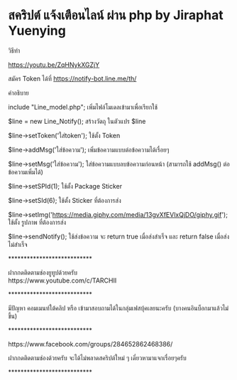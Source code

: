 <h1>สคริปต์ แจ้งเตือนไลน์ ผ่าน php by Jiraphat Yuenying</h1>

วิธีทำ

https://youtu.be/ZqHNykXGZjY

สมัคร Token ได้ที่
https://notify-bot.line.me/th/

คำอธิบาย

include "Line_model.php";
เพิ่มไฟล์โมเดลเข้ามาเพื่อเรียกใช้

$line = new Line_Notify();
สร้างวัตถุ ในตัวแปร $line

$line->setToken('ใส่token');
ใช้ตั้ง Token

$line->addMsg('ใส่ข้อความ');
เพิ่มข้อความแบบต่อข้อความได้เรื่อยๆ

$line->setMsg('ใส่ข้อความ');
ใส่ข้อความแบบลบข้อความก่อนหน้า (สามารถใช้ addMsg() ต่อข้อความเพิ่มได้)

$line->setSPId(1);
ใช้ตั้ง Package Sticker

$line->setSId(6);
ใช้ตั้ง Sticker ที่ต้องการส่ง

$line->setImg('https://media.giphy.com/media/13gvXfEVlxQjDO/giphy.gif');
ใช้ตั้ง รูปภาพ ที่ต้องการส่ง

$line->sendNotify();
ใช้ส่งข้อความ จะ return true เมื่อส่งสำเร็จ และ return false เมื่อส่งไม่สำเร็จ

<p>***************************</p>
ฝากกดติดตามช่องยูทูปด้วยครับ
<br>
https://www.youtube.com/c/TARCHII
<p>***************************</p>
มีปัญหา คอมเมนท์ใต้คลิป หรือ เข้ามาสอบถามได้ในกลุ่มเฟสบุ้คเลยนะครับ 
(บางคนอินบ็อกมาแล้วไม่ขึ้น)
<p>***************************</p>
https://www.facebook.com/groups/284652862468386/

ฝากกดติดตามช่องด้วยครับ จะได้ไม่พลาดสคริปต์ใหม่ ๆ
เดี๋ยวหามาแจกเรื่อยๆครับ
<p>***************************</p>

